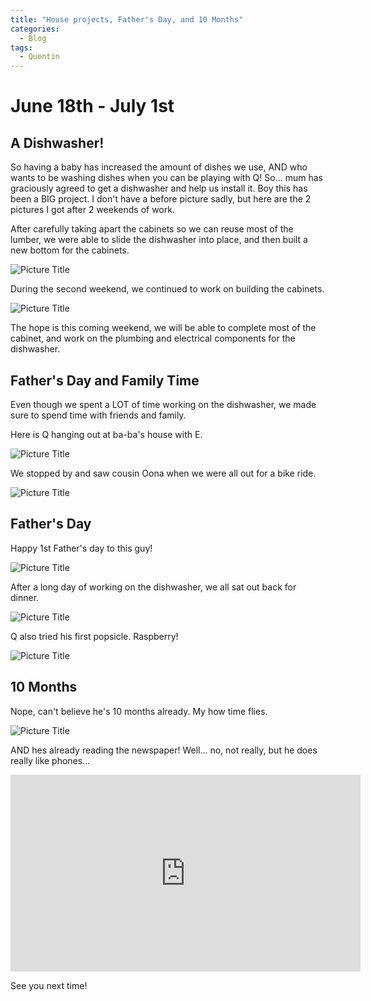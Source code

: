 ```yaml
---
title: "House projects, Father's Day, and 10 Months"
categories:
  - Blog
tags:
  - Quentin
---
```


# June 18th - July 1st

## A Dishwasher!

So having a baby has increased the amount of dishes we use, AND who wants to be washing dishes when you can be playing with Q! So... mum has graciously agreed to get a dishwasher and help us install it. Boy this has been a BIG project. I don't have a before picture sadly, but here are the 2 pictures I got after 2 weekends of work.

After carefully taking apart the cabinets so we can reuse most of the lumber, we were able to slide the dishwasher into place, and then built a new bottom for the cabinets.

![Picture Title](/assets/images/proj1.jpg)

During the second weekend, we continued to work on building the cabinets.

![Picture Title](/assets/images/proj2.jpg)

The hope is this coming weekend, we will be able to complete most of the cabinet, and work on the plumbing and electrical components for the dishwasher.

## Father's Day and Family Time

Even though we spent a LOT of time working on the dishwasher, we made sure to spend time with friends and family.

Here is Q hanging out at ba-ba's house with E.

![Picture Title](/assets/images/eandqfeed.jpg)

We stopped by and saw cousin Oona when we were all out for a bike ride.

![Picture Title](/assets/images/cousintime.jpg)

## Father's Day

Happy 1st Father's day to this guy!

![Picture Title](/assets/images/afd.jpg)

After a long day of working on the dishwasher, we all sat out back for dinner.

![Picture Title](/assets/images/fathersday.jpg)

Q also tried his first popsicle. Raspberry!

![Picture Title](/assets/images/popsic.jpg)

## 10 Months

Nope, can't believe he's 10 months already. My how time flies.

![Picture Title](/assets/images/10month.jpg)

AND hes already reading the newspaper! Well... no, not really, but he does really like phones...
<p>
</p>
<iframe width="560" height="315" src="https://www.youtube.com/embed/EEosIGcAMPc" frameborder="0" allow="accelerometer; autoplay; encrypted-media; gyroscope; picture-in-picture" allowfullscreen></iframe>
<p>
</p>
See you next time!
